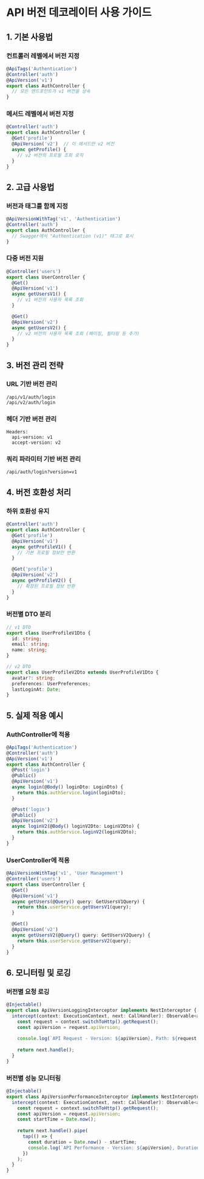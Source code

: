 # API 버전 데코레이터 사용 가이드

## 1. 기본 사용법

### 컨트롤러 레벨에서 버전 지정
```typescript
@ApiTags('Authentication')
@Controller('auth')
@ApiVersion('v1')
export class AuthController {
  // 모든 엔드포인트가 v1 버전을 상속
}
```

### 메서드 레벨에서 버전 지정
```typescript
@Controller('auth')
export class AuthController {
  @Get('profile')
  @ApiVersion('v2')  // 이 메서드만 v2 버전
  async getProfile() {
    // v2 버전의 프로필 조회 로직
  }
}
```

## 2. 고급 사용법

### 버전과 태그를 함께 지정
```typescript
@ApiVersionWithTag('v1', 'Authentication')
@Controller('auth')
export class AuthController {
  // Swagger에서 "Authentication (v1)" 태그로 표시
}
```

### 다중 버전 지원
```typescript
@Controller('users')
export class UserController {
  @Get()
  @ApiVersion('v1')
  async getUsersV1() {
    // v1 버전의 사용자 목록 조회
  }

  @Get()
  @ApiVersion('v2')
  async getUsersV2() {
    // v2 버전의 사용자 목록 조회 (페이징, 필터링 등 추가)
  }
}
```

## 3. 버전 관리 전략

### URL 기반 버전 관리
```
/api/v1/auth/login
/api/v2/auth/login
```

### 헤더 기반 버전 관리
```
Headers:
  api-version: v1
  accept-version: v2
```

### 쿼리 파라미터 기반 버전 관리
```
/api/auth/login?version=v1
```

## 4. 버전 호환성 처리

### 하위 호환성 유지
```typescript
@Controller('auth')
export class AuthController {
  @Get('profile')
  @ApiVersion('v1')
  async getProfileV1() {
    // 기본 프로필 정보만 반환
  }

  @Get('profile')
  @ApiVersion('v2')
  async getProfileV2() {
    // 확장된 프로필 정보 반환
  }
}
```

### 버전별 DTO 분리
```typescript
// v1 DTO
export class UserProfileV1Dto {
  id: string;
  email: string;
  name: string;
}

// v2 DTO
export class UserProfileV2Dto extends UserProfileV1Dto {
  avatar?: string;
  preferences: UserPreferences;
  lastLoginAt: Date;
}
```

## 5. 실제 적용 예시

### AuthController에 적용
```typescript
@ApiTags('Authentication')
@Controller('auth')
@ApiVersion('v1')
export class AuthController {
  @Post('login')
  @Public()
  @ApiVersion('v1')
  async login(@Body() loginDto: LoginDto) {
    return this.authService.login(loginDto);
  }

  @Post('login')
  @Public()
  @ApiVersion('v2')
  async loginV2(@Body() loginV2Dto: LoginV2Dto) {
    return this.authService.loginV2(loginV2Dto);
  }
}
```

### UserController에 적용
```typescript
@ApiVersionWithTag('v1', 'User Management')
@Controller('users')
export class UserController {
  @Get()
  @ApiVersion('v1')
  async getUsers(@Query() query: GetUsersV1Query) {
    return this.userService.getUsersV1(query);
  }

  @Get()
  @ApiVersion('v2')
  async getUsersV2(@Query() query: GetUsersV2Query) {
    return this.userService.getUsersV2(query);
  }
}
```

## 6. 모니터링 및 로깅

### 버전별 요청 로깅
```typescript
@Injectable()
export class ApiVersionLoggingInterceptor implements NestInterceptor {
  intercept(context: ExecutionContext, next: CallHandler): Observable<any> {
    const request = context.switchToHttp().getRequest();
    const apiVersion = request.apiVersion;
    
    console.log(`API Request - Version: ${apiVersion}, Path: ${request.url}`);
    
    return next.handle();
  }
}
```

### 버전별 성능 모니터링
```typescript
@Injectable()
export class ApiVersionPerformanceInterceptor implements NestInterceptor {
  intercept(context: ExecutionContext, next: CallHandler): Observable<any> {
    const request = context.switchToHttp().getRequest();
    const apiVersion = request.apiVersion;
    const startTime = Date.now();
    
    return next.handle().pipe(
      tap(() => {
        const duration = Date.now() - startTime;
        console.log(`API Performance - Version: ${apiVersion}, Duration: ${duration}ms`);
      })
    );
  }
}
```
